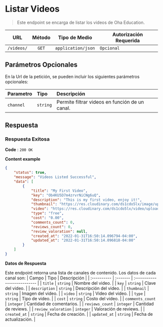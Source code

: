# Listar Videos

> Este endpoint se encarga de listar los videos de Oha Education.

|    URL     | Método |   Tipo de Medio    | Autorización Requerida |
| :--------: | :----: | :----------------: | ---------------------- |
| `/videos/` | `GET`  | `application/json` | `Opcional`             |

## Parámetros Opcionales

En la Url de la petición, se pueden incluir los siguientes parámetros opcionales:

| Parametro | Tipo     | Descripción                                    |
| :-------- | :------- | :--------------------------------------------- |
| `channel` | `string` | Permite filtrar videos en función de un canal. |

## Respuesta

### Respuesta Exitosa

**Code** : `200 OK`

**Content example**

```json
{
	"status": true,
	"message": "Videos Listed Successful",
	"data": [
		{
			"title": "My First Video",
			"key": "Ob4KU5D7m4zrvrNiCNg6uQ",
			"description": "This is my first video, enjoy it!",
			"thumbnail": "https://res.cloudinary.com/ds1cdo5lx/image/upload/v1/media/ohaeducation/channels/videos/thumbnails/dioscondios_hleczb",
			"video": "https://res.cloudinary.com/ds1cdo5lx/video/upload/v1/media/ohaeducation/channels/videos/video_zp7etq",
			"type": "free",
			"cost": "0.00",
			"comments_count": 0,
			"reviews_count": 0,
			"review_valoration": null,
			"created_at": "2022-01-31T16:50:14.096794-04:00",
			"updated_at": "2022-01-31T16:50:14.096818-04:00"
		}
	]
}
```

**Datos de Respuesta**

Este endpoint retorna una lista de canales de contenido. Los datos de cada canal son:
| Campo | Tipo | Descripción |
| :---------- | :------- | :--------------------------- |
| `title` | `string` | Nombre del video. |
| `key` | `string` | Clave del video. |
| `description` | `string` | Descripción del video. |
| `thumbnail` | `string` | Imagen del video. |
| `video` | `string` | Video del video. |
| `type` | `string` | Tipo de video. |
| `cost` | `string` | Costo del video. |
| `comments_count` | `integer` | Cantidad de comentarios. |
| `reviews_count` | `integer` | Cantidad de reviews. |
| `review_valoration` | `integer` | Valoración de reviews. |
| `created_at` | `string` | Fecha de creación. |
| `updated_at` | `string` | Fecha de actualización. |